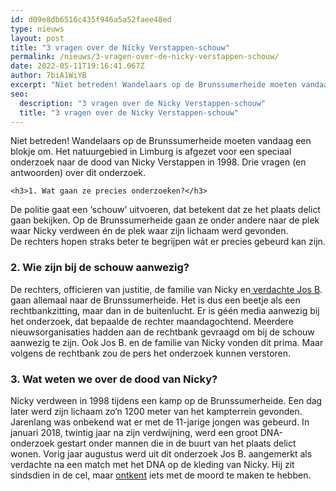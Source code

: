 ```yaml
---
id: d09e8db6516c435f946a5a52faee48ed
type: nieuws
layout: post
title: "3 vragen over de Nicky Verstappen-schouw"
permalink: /nieuws/3-vragen-over-de-nicky-verstappen-schouw/
date: 2022-05-11T19:16:41.067Z
author: 7biA1WiYB
excerpt: "Niet betreden! Wandelaars op de Brunssumerheide moeten vandaag een blokje om. Het natuurgebied in Limburg is afgezet voor een speciaal onderzoek naar de dood van Nicky Verstappen in 1998. Drie vragen (en antwoorden) over dit onderzoek.  "
seo:
  description: "3 vragen over de Nicky Verstappen-schouw"
  title: "3 vragen over de Nicky Verstappen-schouw"
---
```

Niet betreden! Wandelaars op de Brunssumerheide moeten vandaag een blokje om. Het natuurgebied in Limburg is afgezet voor een speciaal onderzoek naar de dood van Nicky Verstappen in 1998. Drie vragen (en antwoorden) over dit onderzoek.  

    <h3>1. Wat gaan ze precies onderzoeken?</h3>
<p>De politie gaat een ‘schouw’ uitvoeren, dat betekent dat ze het plaats delict gaan bekijken. Op de Brunssumerheide gaan ze onder andere naar de plek waar Nicky verdween én de plek waar zijn lichaam werd gevonden. De rechters hopen straks beter te begrijpen wát er precies gebeurd kan zijn.</p>
<h3>2. Wie zijn bij de schouw aanwezig?</h3>
<p>De rechters, officieren van justitie, de familie van Nicky en<a href="https://7dagen.netlify.app/nieuws/speuren-naar-jos-brech-al-200-tips-moordzaak-nicky-verstappen" target="_blank"> verdachte Jos B</a>. gaan allemaal naar de Brunssumerheide. Het is dus een beetje als een rechtbankzitting, maar dan in de buitenlucht. Er is géén media aanwezig bij het onderzoek, dat bepaalde de rechter maandagochtend. Meerdere nieuwsorganisaties hadden aan de rechtbank gevraagd om bij de schouw aanwezig te zijn. Ook Jos B. en de familie van Nicky vonden dit prima. Maar volgens de rechtbank zou de pers het onderzoek kunnen verstoren.</p>
<h3>3. Wat weten we over de dood van Nicky?</h3>
<p>Nicky verdween in 1998 tijdens een kamp op de Brunssumerheide. Een dag later werd zijn lichaam zo’n 1200 meter van het kampterrein gevonden. Jarenlang was onbekend wat er met de 11-jarige jongen was gebeurd. In januari 2018, twintig jaar na zijn verdwijning, werd een groot DNA-onderzoek gestart onder mannen die in de buurt van het plaats delict wonen. Vorig jaar augustus werd uit dit onderzoek Jos B. aangemerkt als verdachte na een match met het DNA op de kleding van Nicky. Hij zit sindsdien in de cel, maar <a href="https://7dagen.netlify.app/nieuws/jos-b-ik-weet-van-niks-ik-heb-het-niet-gedaan" target="_blank">ontkent</a> iets met de moord te maken te hebben.</p>  
